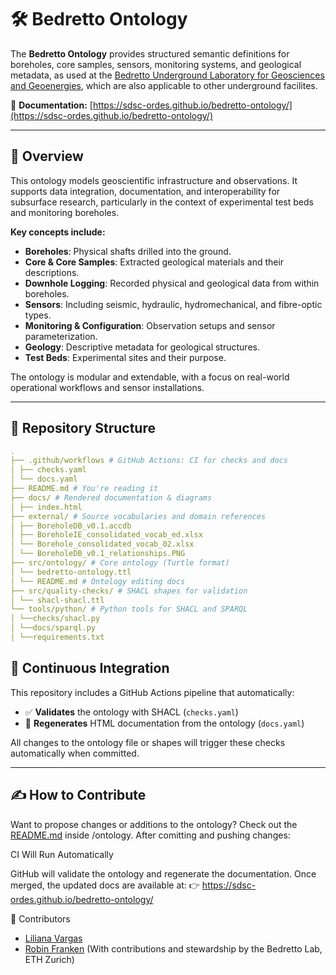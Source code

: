 # 🛠️ Bedretto Ontology

The **Bedretto Ontology** provides structured semantic definitions for boreholes, core samples, sensors, monitoring systems, and geological metadata, as used at the [Bedretto Underground Laboratory for Geosciences and Geoenergies](https://bedrettolab.ethz.ch), which are also applicable to other underground facilites.

📄 **Documentation:** [https://sdsc-ordes.github.io/bedretto-ontology/](https://sdsc-ordes.github.io/bedretto-ontology/)

---

## 🧠 Overview

This ontology models geoscientific infrastructure and observations. It supports data integration, documentation, and interoperability for subsurface research, particularly in the context of experimental test beds and monitoring boreholes.

**Key concepts include:**

- **Boreholes**: Physical shafts drilled into the ground.
- **Core & Core Samples**: Extracted geological materials and their descriptions.
- **Downhole Logging**: Recorded physical and geological data from within boreholes.
- **Sensors**: Including seismic, hydraulic, hydromechanical, and fibre-optic types.
- **Monitoring & Configuration**: Observation setups and sensor parameterization.
- **Geology**: Descriptive metadata for geological structures.
- **Test Beds**: Experimental sites and their purpose.

The ontology is modular and extendable, with a focus on real-world operational workflows and sensor installations.

---

## 📁 Repository Structure
```yaml
.
├── .github/workflows # GitHub Actions: CI for checks and docs
│ ├── checks.yaml
│ └── docs.yaml
├── README.md # You're reading it
├── docs/ # Rendered documentation & diagrams
│ ├── index.html
├── external/ # Source vocabularies and domain references
│ ├── BoreholeDB_v0.1.accdb
│ ├── BoreholeIE_consolidated_vocab_ed.xlsx
│ └── Borehole_consolidated_vocab_02.xlsx
│ └── BoreholeDB_v0.1_relationships.PNG
├── src/ontology/ # Core ontology (Turtle format)
│ └── bedretto-ontology.ttl
│ └── README.md # Ontology editing docs
├── src/quality-checks/ # SHACL shapes for validation
│ └── shacl-shacl.ttl
└── tools/python/ # Python tools for SHACL and SPARQL
│ └──checks/shacl.py
│ └──docs/sparql.py
│ └──requirements.txt
```
## 🧪 Continuous Integration

This repository includes a GitHub Actions pipeline that automatically:

- ✅ **Validates** the ontology with SHACL (`checks.yaml`)
- 🧾 **Regenerates** HTML documentation from the ontology (`docs.yaml`)

All changes to the ontology file or shapes will trigger these checks automatically when committed.

---

## ✍️ How to Contribute

Want to propose changes or additions to the ontology? Check out the [README.md](https://github.com/sdsc-ordes/bedretto-ontology/blob/main/src/ontology/README.md) inside /ontology.
After comitting and pushing changes:

CI Will Run Automatically

GitHub will validate the ontology and regenerate the documentation.
Once merged, the updated docs are available at:
👉 https://sdsc-ordes.github.io/bedretto-ontology/

👥 Contributors

- [Liliana Vargas](https://github.com/anailil)
- [Robin Franken](https://github.com/rmfranken/) (With contributions and stewardship by the Bedretto Lab, ETH Zurich)
